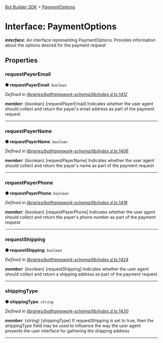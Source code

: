 [Bot Builder SDK](../README.md) > [PaymentOptions](../interfaces/botbuilder.paymentoptions.md)



# Interface: PaymentOptions

*__interface__*: An interface representing PaymentOptions. Provides information about the options desired for the payment request



## Properties
<a id="requestpayeremail"></a>

###  requestPayerEmail

**●  requestPayerEmail**:  *`boolean`* 

*Defined in [libraries/botframework-schema/lib/index.d.ts:1412](https://github.com/Microsoft/botbuilder-js/blob/ce808e0/libraries/botframework-schema/lib/index.d.ts#L1412)*


*__member__*: {boolean} [requestPayerEmail] Indicates whether the user agent should collect and return the payer's email address as part of the payment request





___

<a id="requestpayername"></a>

###  requestPayerName

**●  requestPayerName**:  *`boolean`* 

*Defined in [libraries/botframework-schema/lib/index.d.ts:1406](https://github.com/Microsoft/botbuilder-js/blob/ce808e0/libraries/botframework-schema/lib/index.d.ts#L1406)*


*__member__*: {boolean} [requestPayerName] Indicates whether the user agent should collect and return the payer's name as part of the payment request





___

<a id="requestpayerphone"></a>

###  requestPayerPhone

**●  requestPayerPhone**:  *`boolean`* 

*Defined in [libraries/botframework-schema/lib/index.d.ts:1418](https://github.com/Microsoft/botbuilder-js/blob/ce808e0/libraries/botframework-schema/lib/index.d.ts#L1418)*


*__member__*: {boolean} [requestPayerPhone] Indicates whether the user agent should collect and return the payer's phone number as part of the payment request





___

<a id="requestshipping"></a>

###  requestShipping

**●  requestShipping**:  *`boolean`* 

*Defined in [libraries/botframework-schema/lib/index.d.ts:1424](https://github.com/Microsoft/botbuilder-js/blob/ce808e0/libraries/botframework-schema/lib/index.d.ts#L1424)*


*__member__*: {boolean} [requestShipping] Indicates whether the user agent should collect and return a shipping address as part of the payment request





___

<a id="shippingtype"></a>

###  shippingType

**●  shippingType**:  *`string`* 

*Defined in [libraries/botframework-schema/lib/index.d.ts:1430](https://github.com/Microsoft/botbuilder-js/blob/ce808e0/libraries/botframework-schema/lib/index.d.ts#L1430)*


*__member__*: {string} [shippingType] If requestShipping is set to true, then the shippingType field may be used to influence the way the user agent presents the user interface for gathering the shipping address





___


